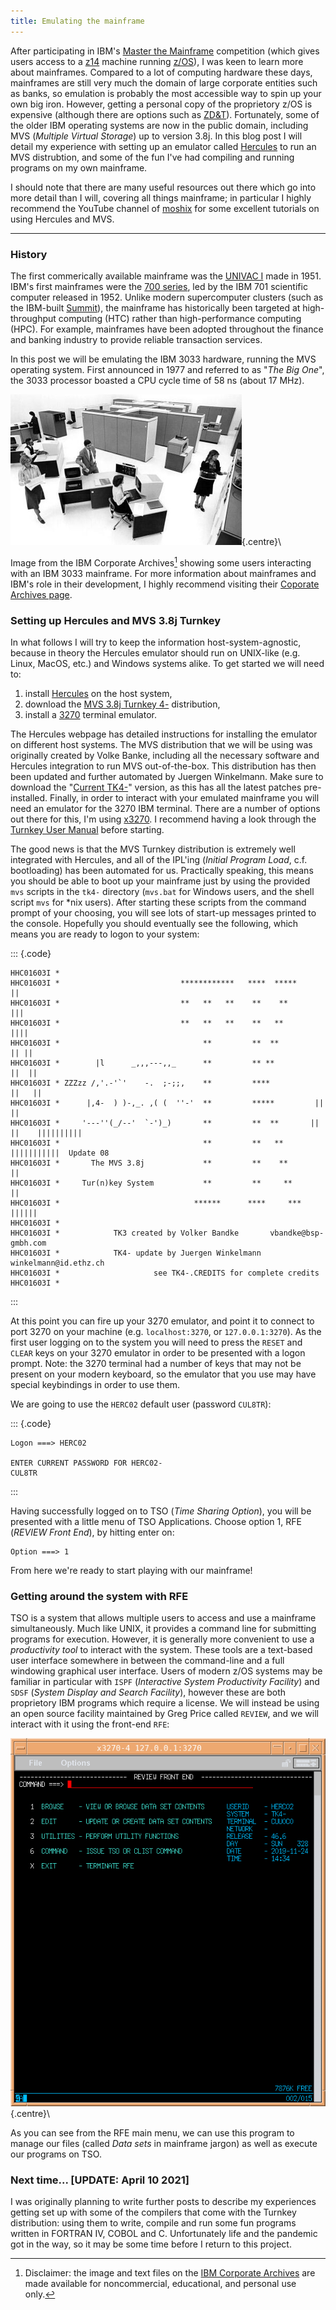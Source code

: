 ```yaml
---
title: Emulating the mainframe
---
```


After participating in IBM's
[Master the Mainframe](https://www.ibm.com/it-infrastructure/z/education/master-the-mainframe)
competition (which gives users access to a [z14](https://www.ibm.com/downloads/cas/MGYBLW61)
machine running [z/OS](https://www.ibm.com/it-infrastructure/z/os)), I was
keen to learn more about mainframes. Compared to a lot of computing hardware
these days, mainframes are still very much the domain of large corporate entities
such as banks, so emulation is probably the most accessible way to spin up your
own big iron. However, getting a personal copy of the proprietory z/OS is expensive
(although there are options such as
[ZD&T](https://www.ibm.com/support/knowledgecenter/en/SSTQBD_12.0.0/com.ibm.zdt.install.doc/topics/zdt_pe.html)).
Fortunately, some of the older IBM operating systems are now in the public domain,
including MVS (*Multiple Virtual Storage*) up to version 3.8j. In this blog post I
will detail my experience with setting up an emulator called
[Hercules](http://www.hercules-390.org/) to run an MVS distrubtion, and some of the
fun I've had compiling and running programs on my own mainframe.

I should note that there are many useful resources out there which go into more detail
than I will, covering all things mainframe; in particular I highly recommend the
YouTube channel of [moshix](https://www.youtube.com/user/moshe5760/featured) for some
excellent tutorials on using Hercules and MVS.

---

### History

The first commerically available mainframe was the
[UNIVAC I](https://www.thocp.net/hardware/univac.htm) made in 1951. IBM's first
mainframes were the
[700 series](https://www.ibm.com/ibm/history/ibm100/us/en/icons/ibm700series/transform/),
led by the IBM 701 scientific computer released in 1952. Unlike modern supercomputer
clusters (such as the IBM-built [Summit](https://www.olcf.ornl.gov/summit/)), the mainframe
has historically been targeted at high-throughput computing (HTC) rather than
high-performance computing (HPC). For example, mainframes have been adopted throughout the
finance and banking industry to provide reliable transaction services.

In this post we will be emulating the IBM 3033 hardware, running the MVS operating system.
First announced in 1977 and referred to as "*The Big One*", the 3033 processor boasted a
CPU cycle time of 58 ns (about 17 MHz).

![IBM 3033](/images/IBM_3033_with_users.jpg){.centre}\

Image from the IBM Corporate Archives[^1] showing some users interacting with an IBM 3033
mainframe. For more information about mainframes and IBM's role in their development, I
highly recommend visiting their [Coporate Archives page](https://www.ibm.com/ibm/history/index.html).

### Setting up Hercules and MVS 3.8j Turnkey

In what follows I will try to keep the information host-system-agnostic,
because in theory the Hercules emulator should run on UNIX-like (e.g.
Linux, MacOS, etc.) and Windows systems alike. To get started we will
need to:

1. install [Hercules](http://www.hercules-390.org/hercinst.html) on the host system,
2. download the [MVS 3.8j Turnkey 4-](http://wotho.ethz.ch/tk4-/) distribution,
3. install a [3270](https://en.wikipedia.org/wiki/IBM_3270) terminal emulator.

The Hercules webpage has detailed instructions for installing the emulator
on different host systems. The MVS distribution that we will be using was
originally created by Volke Banke, including all the necessary software and
Hercules integration to run MVS out-of-the-box. This distribution has then
been updated and further automated by Juergen Winkelmann. Make sure to
download the "[Current TK4-](http://wotho.ethz.ch/tk4-/tk4-_v1.00_current.zip)"
version, as this has all the latest patches pre-installed. Finally, in order
to interact with your emulated mainframe you will need an emulator for the
3270 IBM terminal. There are a number of options out there for this, I'm
using [x3270](http://x3270.bgp.nu/). I recommend having a look through the
[Turnkey User Manual](http://wotho.ethz.ch/tk4-/MVS_TK4-_v1.00_Users_Manual.pdf)
before starting.

The good news is that the MVS Turnkey distribution is extremely well integrated
with Hercules, and all of the IPL'ing (*Initial Program Load*, c.f. bootloading)
has been automated for us. Practically speaking, this means you should be able
to boot up your mainframe just by using the provided `mvs` scripts in the
`tk4-` directory (`mvs.bat` for Windows users, and the shell script `mvs` for
*nix users). After starting these scripts from the command prompt of your
choosing, you will see lots of start-up messages printed to the console.
Hopefully you should eventually see the following, which means you are ready
to logon to your system:

::: {.code}
```
HHC01603I *
HHC01603I *                           ************   ****  *****          ||
HHC01603I *                           **   **   **    **    **           |||
HHC01603I *                           **   **   **    **   **           ||||
HHC01603I *                                **         **  **           || ||
HHC01603I *        |l      _,,,---,,_      **         ** **           ||  ||
HHC01603I * ZZZzz /,'.-'`'    -.  ;-;;,    **         ****           ||   ||
HHC01603I *      |,4-  ) )-,_. ,( (  ''-'  **         *****         ||    ||
HHC01603I *     '---''(_/--'  `-')_)       **         **  **       ||     ||    ||||||||||
HHC01603I *                                **         **   **      |||||||||||  Update 08
HHC01603I *       The MVS 3.8j             **         **    **            ||
HHC01603I *     Tur(n)key System           **         **     **           ||
HHC01603I *                              ******      ****     ***       ||||||
HHC01603I *
HHC01603I *            TK3 created by Volker Bandke       vbandke@bsp-gmbh.com
HHC01603I *            TK4- update by Juergen Winkelmann  winkelmann@id.ethz.ch
HHC01603I *                     see TK4-.CREDITS for complete credits
HHC01603I *
```
:::

At this point you can fire up your 3270 emulator, and point it to connect
to port 3270 on your machine (e.g. `localhost:3270`, or `127.0.0.1:3270`).
As the first user logging on to the system you will need to press the `RESET`
and `CLEAR` keys on your 3270 emulator in order to be presented with a logon
prompt. Note: the 3270 terminal had a number of keys that may not be present
on your modern keyboard, so the emulator that you use may have special
keybindings in order to use them.

We are going to use the `HERC02` default user (password `CUL8TR`):

::: {.code}
```
Logon ===> HERC02

ENTER CURRENT PASSWORD FOR HERC02-
CUL8TR
```
:::

Having successfully logged on to TSO (*Time Sharing Option*), you will be
presented with a little menu of TSO Applications. Choose option 1, RFE
(*REVIEW Front End*), by hitting enter on:

```
Option ===> 1
```
From here we're ready to start playing with our mainframe!

### Getting around the system with RFE

TSO is a system that allows multiple users to access and use a mainframe
simultaneously. Much like UNIX, it provides a command line for submitting
programs for execution. However, it is generally more convenient to use a
*productivity tool* to interact with the system. These tools are a text-based
user interface somewhere in between the command-line and a full windowing
graphical user interface. Users of modern z/OS systems may be familiar in
particular with `ISPF` (*Interactive System Productivity Facility*) and `SDSF`
(*System Display and Search Facility*), however these are both proprietory IBM
programs which require a license. We will instead be using an open source
facility maintained by Greg Price called `REVIEW`, and we will interact with
it using the front-end `RFE`:

![Using RFE](/images/using_RFE.png){.centre}\

As you can see from the RFE main menu, we can use this program to manage
our files (called *Data sets* in mainframe jargon) as well as execute our
programs on TSO.

### Next time... [UPDATE: April 10 2021]

I was originally planning to write further posts to describe my
experiences getting set up with some of the compilers that come with the
Turnkey distribution: using them to write, compile and run some fun
programs written in FORTRAN IV, COBOL and C. Unfortunately life and the
pandemic got in the way, so it may be some time before I return to
this project.

[^1]: Disclaimer: the image and text files on the [IBM Corporate Archives](https://www.ibm.com/ibm/history/request2/terms.html) are made available for noncommercial, educational, and personal use only.
